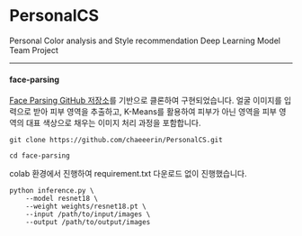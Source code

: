 # PersonalCS
Personal Color analysis and Style recommendation Deep Learning Model Team Project

---
#### face-parsing

[Face Parsing GitHub 저장소](https://github.com/yakhyo/face-parsing/tree/main)를 기반으로 클론하여 구현되었습니다. 얼굴 이미지를 입력으로 받아 피부 영역을 추출하고, K-Means를 활용하여 피부가 아닌 영역을 피부 영역의 대표 색상으로 채우는 이미지 처리 과정을 포함합니다.

```
git clone https://github.com/chaeeerin/PersonalCS.git
```

```
cd face-parsing
```

colab 환경에서 진행하여 requirement.txt 다운로드 없이 진행했습니다.

```
python inference.py \
    --model resnet18 \
    --weight weights/resnet18.pt \
    --input /path/to/input/images \
    --output /path/to/output/images
```
